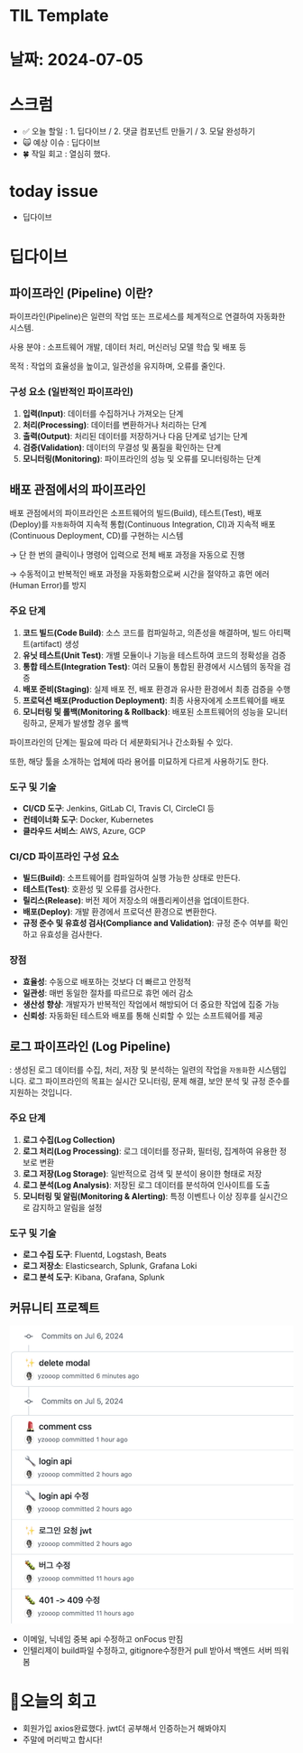 # TIL Template

# 날짜: 2024-07-05

# 스크럼
- ✅ 오늘 할일 : 1. 딥다이브 / 2. 댓글 컴포넌트 만들기 / 3. 모달 완성하기
- 🙀 예상 이슈 : 딥다이브
- 🍀 작일 회고 : 열심히 했다.

# today issue
- 딥다이브



# 딥다이브
## 파이프라인 (Pipeline) 이란?

파이프라인(Pipeline)은 일련의 작업 또는 프로세스를 체계적으로 연결하여 자동화한 시스템. 

사용 분야 : 소프트웨어 개발, 데이터 처리, 머신러닝 모델 학습 및 배포 등 

목적 : 작업의 효율성을 높이고, 일관성을 유지하며, 오류를 줄인다.

### 구성 요소 (일반적인 파이프라인)

1. **입력(Input)**: 데이터를 수집하거나 가져오는 단계
2. **처리(Processing)**: 데이터를 변환하거나 처리하는 단계
3. **출력(Output)**: 처리된 데이터를 저장하거나 다음 단계로 넘기는 단계
4. **검증(Validation)**: 데이터의 무결성 및 품질을 확인하는 단계
5. **모니터링(Monitoring)**: 파이프라인의 성능 및 오류를 모니터링하는 단계

## 배포 관점에서의 파이프라인

배포 관점에서의 파이프라인은 소프트웨어의 빌드(Build), 테스트(Test), 배포(Deploy)를 `자동화`하여 지속적 통합(Continuous Integration, CI)과 지속적 배포(Continuous Deployment, CD)를 구현하는 시스템

→ 단 한 번의 클릭이나 명령어 입력으로 전체 배포 과정을 자동으로 진행

→ 수동적이고 반복적인 배포 과정을 자동화함으로써 시간을 절약하고 휴먼 에러(Human Error)를 방지

### 주요 단계

1. **코드 빌드(Code Build)**: 소스 코드를 컴파일하고, 의존성을 해결하며, 빌드 아티팩트(artifact) 생성
2. **유닛 테스트(Unit Test)**: 개별 모듈이나 기능을 테스트하여 코드의 정확성을 검증
3. **통합 테스트(Integration Test)**: 여러 모듈이 통합된 환경에서 시스템의 동작을 검증
4. **배포 준비(Staging)**: 실제 배포 전, 배포 환경과 유사한 환경에서 최종 검증을 수행
5. **프로덕션 배포(Production Deployment)**: 최종 사용자에게 소프트웨어를 배포
6. **모니터링 및 롤백(Monitoring & Rollback)**: 배포된 소프트웨어의 성능을 모니터링하고, 문제가 발생할 경우 롤백

파이프라인의 단계는 필요에 따라 더 세분화되거나 간소화될 수 있다. 

또한, 해당 툴을 소개하는 업체에 따라 용어를 미묘하게 다르게 사용하기도 한다.

### 도구 및 기술

- **CI/CD 도구**: Jenkins, GitLab CI, Travis CI, CircleCI 등
- **컨테이너화 도구**: Docker, Kubernetes
- **클라우드 서비스**: AWS, Azure, GCP

### CI/CD 파이프라인 구성 요소

- **빌드(Build)**: 소프트웨어를 컴파일하여 실행 가능한 상태로 만든다.
- **테스트(Test)**: 호환성 및 오류를 검사한다.
- **릴리스(Release)**: 버전 제어 저장소의 애플리케이션을 업데이트한다.
- **배포(Deploy)**: 개발 환경에서 프로덕션 환경으로 변환한다.
- **규정 준수 및 유효성 검사(Compliance and Validation)**: 규정 준수 여부를 확인하고 유효성을 검사한다.

### 장점

- **효율성**: 수동으로 배포하는 것보다 더 빠르고 안정적
- **일관성**: 매번 동일한 절차를 따르므로 휴먼 에러 감소
- **생산성 향상**: 개발자가 반복적인 작업에서 해방되어 더 중요한 작업에 집중 가능
- **신뢰성**: 자동화된 테스트와 배포를 통해 신뢰할 수 있는 소프트웨어를 제공

## 로그 파이프라인 (Log Pipeline)

: 생성된 로그 데이터를 수집, 처리, 저장 및 분석하는 일련의 작업을 `자동화`한 시스템입니다. 로그 파이프라인의 목표는 실시간 모니터링, 문제 해결, 보안 분석 및 규정 준수를 지원하는 것입니다.

### 주요 단계

1. **로그 수집(Log Collection)**
2. **로그 처리(Log Processing)**: 로그 데이터를 정규화, 필터링, 집계하여 유용한 정보로 변환
3. **로그 저장(Log Storage)**: 일반적으로 검색 및 분석이 용이한 형태로 저장
4. **로그 분석(Log Analysis)**: 저장된 로그 데이터를 분석하여 인사이트를 도출
5. **모니터링 및 알림(Monitoring & Alerting)**: 특정 이벤트나 이상 징후를 실시간으로 감지하고 알림을 설정

### 도구 및 기술

- **로그 수집 도구**: Fluentd, Logstash, Beats
- **로그 저장소**: Elasticsearch, Splunk, Grafana Loki
- **로그 분석 도구**: Kibana, Grafana, Splunk



## 커뮤니티 프로젝트
![alt text](image-7.png)

- 이메일, 닉네임 중복 api 수정하고 onFocus 만짐
- 인텔리제이 build파일 수정하고, gitignore수정한거 pull 받아서 백엔드 서버 띄워봄



# 🎱오늘의 회고
- 회원가입 axios완료했다. jwt더 공부해서 인증하는거 해봐야지
- 주말에 머리박고 합시다!